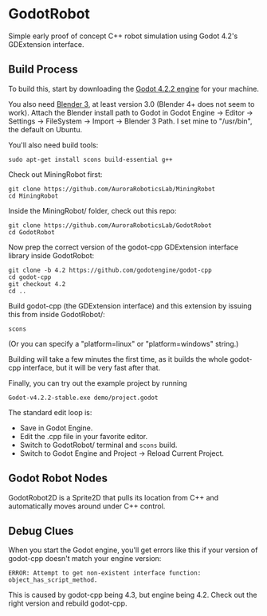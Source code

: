 # GodotRobot
Simple early proof of concept C++ robot simulation using Godot 4.2's GDExtension interface.

## Build Process

To build this, start by downloading the [Godot 4.2.2 engine](https://godotengine.org/download/) for your machine.

You also need [Blender 3](https://download.blender.org/release/Blender3.0/), at least version 3.0 (Blender 4+ does not seem to work).  Attach the Blender install path to Godot in Godot Engine -> Editor -> Settings -> FileSystem -> Import -> Blender 3 Path.  I set mine to "/usr/bin", the default on Ubuntu.


You'll also need build tools:

    sudo apt-get install scons build-essential g++

Check out MiningRobot first:

    git clone https://github.com/AuroraRoboticsLab/MiningRobot
    cd MiningRobot

Inside the MiningRobot/ folder, check out this repo:

    git clone https://github.com/AuroraRoboticsLab/GodotRobot
    cd GodotRobot

Now prep the correct version of the godot-cpp GDExtension interface library inside GodotRobot:

    git clone -b 4.2 https://github.com/godotengine/godot-cpp
    cd godot-cpp
    git checkout 4.2
    cd ..

Build godot-cpp (the GDExtension interface) and this extension by issuing this from inside GodotRobot/:

    scons

(Or you can specify a "platform=linux" or "platform=windows" string.)  

Building will take a few minutes the first time, as it builds the whole godot-cpp interface, but it will be very fast after that.

Finally, you can try out the example project by running 

    Godot-v4.2.2-stable.exe demo/project.godot

The standard edit loop is:
 - Save in Godot Engine.
 - Edit the .cpp file in your favorite editor.
 - Switch to GodotRobot/ terminal and `scons` build.
 - Switch to Godot Engine and Project -> Reload Current Project.


## Godot Robot Nodes

GodotRobot2D is a Sprite2D that pulls its location from C++ and automatically moves around under C++ control. 


## Debug Clues

When you start the Godot engine, you'll get errors like this if your version of godot-cpp doesn't match your engine version:

    ERROR: Attempt to get non-existent interface function: object_has_script_method.

This is caused by godot-cpp being 4.3, but engine being 4.2.  Check out the right version and rebuild godot-cpp.






